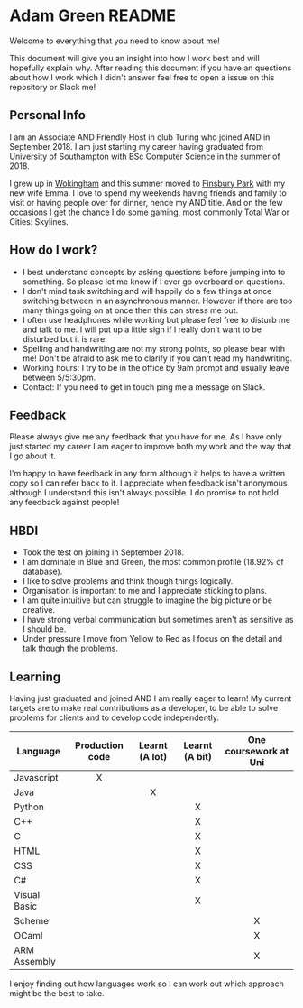 # Adam Green README

Welcome to everything that you need to know about me!

This document will give you an insight into how I work best and will hopefully explain why.
After reading this document if you have an questions about how I work which I didn't answer feel free to open a issue on this repository or Slack me!

## Personal Info

I am an Associate AND Friendly Host in club Turing who joined AND in September 2018.
I am just starting my career having graduated from University of Southampton with BSc Computer Science in the summer of 2018.

I grew up in [Wokingham](https://goo.gl/maps/tpsfSotHTow) and this summer moved to [Finsbury Park](https://goo.gl/maps/vbDB2tQAhtz) with my new wife Emma.
I love to spend my weekends having friends and family to visit or having people over for dinner, hence my AND title.
And on the few occasions I get the chance I do some gaming, most commonly Total War or Cities: Skylines.

## How do I work?

- I best understand concepts by asking questions before jumping into to something. So please let me know if I ever go overboard on questions.
- I don't mind task switching and will happily do a few things at once switching between in an asynchronous manner.
However if there are too many things going on at once then this can stress me out.
- I often use headphones while working but please feel free to disturb me and talk to me.
I will put up a little sign if I really don't want to be disturbed but it is rare.
- Spelling and handwriting are not my strong points, so please bear with me!
Don't be afraid to ask me to clarify if you can't read my handwriting.
- Working hours: I try to be in the office by 9am prompt and usually leave between 5/5:30pm.
- Contact: If you need to get in touch ping me a message on Slack.

## Feedback

Please always give me any feedback that you have for me.
As I have only just started my career I am eager to improve both my work and the way that I go about it.

I'm happy to have feedback in any form although it helps to have a written copy so I can refer back to it.
I appreciate when feedback isn't anonymous although I understand this isn't always possible.
I do promise to not hold any feedback against people!

## HBDI

- Took the test on joining in September 2018.
- I am dominate in Blue and Green, the most common profile (18.92% of database).
- I like to solve problems and think though things logically.
- Organisation is important to me and I appreciate sticking to plans.
- I am quite intuitive but can struggle to imagine the big picture or be creative.
- I have strong verbal communication but sometimes aren't as sensitive as I should be.
- Under pressure I move from Yellow to Red as I focus on the detail and talk though the problems.

## Learning

Having just graduated and joined AND I am really eager to learn!
My current targets are to make real contributions as a developer, to be able to solve problems for clients and to develop code independently.

| Language     | Production code | Learnt (A lot) | Learnt (A bit) | One coursework at Uni |
|--------------|:---------------:|:--------------:|:--------------:|:---------------------:|
| Javascript   |        X        |                |                |                       |
| Java         |                 |        X       |                |                       |
| Python       |                 |                |        X       |                       |
| C++          |                 |                |        X       |                       |
| C            |                 |                |        X       |                       |
| HTML         |                 |                |        X       |                       |
| CSS          |                 |                |        X       |                       |
| C#           |                 |                |        X       |                       |
| Visual Basic |                 |                |        X       |                       |
| Scheme       |                 |                |                |           X           |
| OCaml        |                 |                |                |           X           |
| ARM Assembly |                 |                |                |           X           |

I enjoy finding out how languages work so I can work out which approach might be the best to take.